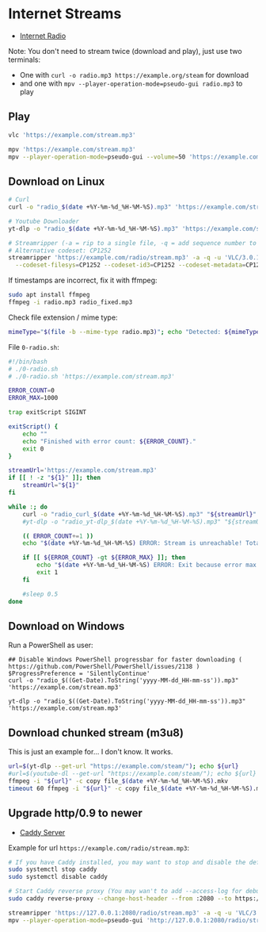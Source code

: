 # Internet Streams

* [Internet Radio](https://www.internet-radio.com/)

Note: You don't need to stream twice (download and play), just use two terminals:

* One with `curl -o radio.mp3 https://example.org/steam` for download
* and one with `mpv --player-operation-mode=pseudo-gui radio.mp3` to play

## Play

```bash
vlc 'https://example.com/stream.mp3'

mpv 'https://example.com/stream.mp3'
mpv --player-operation-mode=pseudo-gui --volume=50 'https://example.com/stream.mp3'
```

## Download on Linux

```bash
# Curl
curl -o "radio_$(date +%Y-%m-%d_%H-%M-%S).mp3" 'https://example.com/stream.mp3'

# Youtube Downloader
yt-dlp -o "radio_$(date +%Y-%m-%d_%H-%M-%S).mp3" 'https://example.com/stream.mp3'

# Streamripper (-a = rip to a single file, -q = add sequence number to filenames, -u = User-Agent)
# Alternative codeset: CP1252
streamripper 'https://example.com/radio/stream.mp3' -a -q -u 'VLC/3.0.18-rc2 LibVLC/3.0.18-rc2' \
  --codeset-filesys=CP1252 --codeset-id3=CP1252 --codeset-metadata=CP1252 --codeset-relay=CP1252
```

If timestamps are incorrect, fix it with ffmpeg:

```bash
sudo apt install ffmpeg
ffmpeg -i radio.mp3 radio_fixed.mp3
```

Check file extension / mime type:

```bash
mimeType="$(file -b --mime-type radio.mp3)"; echo "Detected: ${mimeType}"; grep "${mimeType}" /etc/mime.types
```

File `0-radio.sh`:

```bash
#!/bin/bash
# ./0-radio.sh
# ./0-radio.sh 'https://example.com/stream.mp3'

ERROR_COUNT=0
ERROR_MAX=1000

trap exitScript SIGINT

exitScript() {
    echo ""
    echo "Finished with error count: ${ERROR_COUNT}."
    exit 0
}

streamUrl='https://example.com/stream.mp3'
if [[ ! -z "${1}" ]]; then
    streamUrl="${1}"
fi

while :; do
    curl -o "radio_curl_$(date +%Y-%m-%d_%H-%M-%S).mp3" "${streamUrl}"
    #yt-dlp -o "radio_yt-dlp_$(date +%Y-%m-%d_%H-%M-%S).mp3" "${streamUrl}"

    (( ERROR_COUNT+=1 ))
    echo "$(date +%Y-%m-%d_%H-%M-%S) ERROR: Stream is unreachable! Total count is ${ERROR_COUNT}."

    if [[ ${ERROR_COUNT} -gt ${ERROR_MAX} ]]; then
        echo "$(date +%Y-%m-%d_%H-%M-%S) ERROR: Exit because error max is reached!"
        exit 1
    fi

    #sleep 0.5
done
```

## Download on Windows

Run a PowerShell as user:

```shell
## Disable Windows PowerShell progressbar for faster downloading ( https://github.com/PowerShell/PowerShell/issues/2138 )
$ProgressPreference = 'SilentlyContinue'
curl -o "radio_$((Get-Date).ToString('yyyy-MM-dd_HH-mm-ss')).mp3" 'https://example.com/stream.mp3'

yt-dlp -o "radio_$((Get-Date).ToString('yyyy-MM-dd_HH-mm-ss')).mp3" 'https://example.com/stream.mp3'
```

## Download chunked stream (m3u8)

This is just an example for... I don't know. It works.

```bash
url=$(yt-dlp --get-url "https://example.com/steam/"); echo ${url}
#url=$(youtube-dl --get-url "https://example.com/steam/"); echo ${url}
ffmpeg -i "${url}" -c copy file_$(date +%Y-%m-%d_%H-%M-%S).mkv
timeout 60 ffmpeg -i "${url}" -c copy file_$(date +%Y-%m-%d_%H-%M-%S).mkv
```

## Upgrade http/0.9 to newer

* [Caddy Server](https://caddyserver.com/)

Example for url `https://example.com/radio/stream.mp3`:

```bash
# If you have Caddy installed, you may want to stop and disable the default server
sudo systemctl stop caddy
sudo systemctl disable caddy

# Start Caddy reverse proxy (You may wan't to add --access-log for debugging)
sudo caddy reverse-proxy --change-host-header --from :2080 --to https://example.com

streamripper 'https://127.0.0.1:2080/radio/stream.mp3' -a -q -u 'VLC/3.0.18-rc2 LibVLC/3.0.18-rc2'
mpv --player-operation-mode=pseudo-gui 'http://127.0.0.1:2080/radio/stream.mp3'
```
